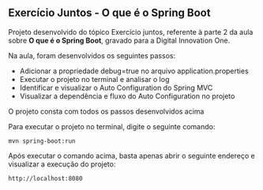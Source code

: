 <h2>Exercício Juntos - O que é o Spring Boot</h2>


Projeto desenvolvido do tópico Exercício juntos, referente à parte 2 da aula sobre  **O que é o Spring Boot**, gravado para a Digital Innovation One.

Na aula, foram desenvolvidos os seguintes passos:

* Adicionar a propriedade debug=true no arquivo application.properties
* Executar o projeto no terminal e analisar o log
* Identificar e visualizar o Auto Configuration do Spring MVC
* Visualizar a dependência e fluxo do Auto Configuration no projeto

O projeto consta com todos os passos desenvolvidos acima

Para executar o projeto no terminal, digite o seguinte comando:

```shell script
mvn spring-boot:run 
```

Após executar o comando acima, basta apenas abrir o seguinte endereço e visualizar a execução do projeto:

```
http://localhost:8080
```











